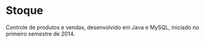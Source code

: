 # Stoque

Controle de produtos e vendas, desenvolvido em Java e MySQL, iniciado no primeiro semestre de 2014.
